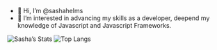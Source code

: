 - 👋 Hi, I’m @sashahelms
- 👀 I’m interested in advancing my skills as a developer, deepend my knowledge of Javascript and Javascript Frameworks.

<!---
sashahelms/sashahelms is a ✨ special ✨ repository because its `README.md` (this file) appears on your GitHub profile.
You can click the Preview link to take a look at your changes.
--->
![Sasha’s Stats](https://github-readme-stats.vercel.app/api?username=sashahelms&show_icons=true)
![Top Langs](https://github-readme-stats.vercel.app/api/top-langs/?username=sashahelms&size_weight=0.5&count_weight=0.5)
